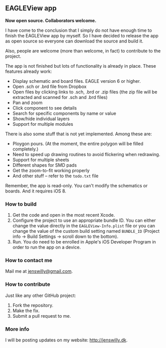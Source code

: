 ## EAGLEView app

**Now open source. Collaborators welcome.**

I have come to the conclusion that I simply do not have enough time to finish the EAGLEView app by myself. So I have decided to release the app as open source so everyone can download the source and build it.

Also, people are welcome (more than welcome, in fact) to contribute to the project.

The app is not finished but lots of functionality is already in place. These features already work:

- Display schematic and board files. EAGLE version 6 or higher.
- Open .sch or .brd file from Dropbox
- Open files by clicking links to .sch, .brd or .zip files (the zip file will be extracted and scanned for .sch and .brd files)
- Pan and zoom
- Click component to see details
- Search for specific components by name or value
- Show/hide individual layers
- Support for multiple modules

There is also some stuff that is not yet implemented. Among these are:

- Ploygon pours. (At the moment, the entire polygon will be filled completely.)
- Need to speed up drawing routines to avoid flickering when redrawing.
- Support for multiple sheets
- Different shapes for SMD pads
- Get the zoom-to-fit working properly
- And other stuff – refer to the `todo.txt` file

Remember, the app is read-only. You can't modify the schematics or boards. And it requires iOS 8.

### How to build

1. Get the code and open in the most recent Xcode.
2. Configure the project to use an appropriate bundle ID. You can either change the value directly in the `EAGLEView-Info.plist` file or you can change the value of the custom build setting named `BUNDLE_ID` (Project info -> Build Settings -> scroll down to the bottom).
3. Run. You do need to be enrolled in Apple's iOS Developer Program in order to run the app on a device.

### How to contact me

Mail me at <jenswilly@gmail.com>.

### How to contribute

Just like any other GitHub project:

1. Fork the repository.
2. Make the fix.
3. Submit a pull request to me.

### More info

I will be posting updates on my website: <http://jenswilly.dk>.
